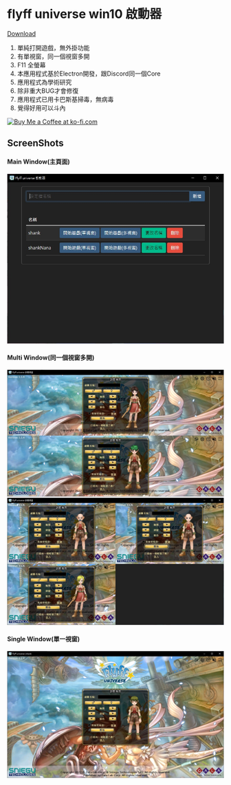 # flyff universe win10 啟動器

[Download](https://github.com/yungming/flyff-universe-launch/releases/download/1.0.3/flyff.universe.launch.rar)

1. 單純打開遊戲，無外掛功能
2. 有單視窗，同一個視窗多開
3. F11 全螢幕
4. 本應用程式基於Electron開發，跟Discord同一個Core
5. 應用程式為學術研究
6. 除非重大BUG才會修復 
7. 應用程式已用卡巴斯基掃毒，無病毒
8. 覺得好用可以斗內

<a href='https://ko-fi.com/Z8Z7GSFJE' target='_blank'><img height='36' style='border:0px;height:36px;' src='https://storage.ko-fi.com/cdn/kofi2.png?v=3' border='0' alt='Buy Me a Coffee at ko-fi.com' /></a>

## ScreenShots
#### Main Window(主頁面)
![main window](screenShots/main.jpg)
#### Multi Window(同一個視窗多開)
![multiWindows.jpg](screenShots/multiWindows.jpg)
![multiWindow-2.jpg](screenShots%2FmultiWindow-2.jpg)
#### Single Window(單一視窗)
![singleWindow.jpg](screenShots/singleWindow.jpg)


